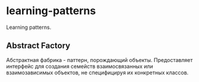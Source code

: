 # learning-patterns
Learning patterns.

## Abstract Factory
Абстрактная фабрика - паттерн, порождающий объекты. 
Предоставляет интерфейс для создания семейств взаимосвязанных или взаимозависимых объектов, не специфицируя их конкретных классов.

